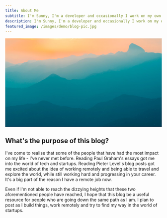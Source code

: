```yaml
---
title: About Me
subtitle: I'm Sunny, I'm a developer and occasionally I work on my own little projects
description: I'm Sunny, I'm a developer and occasionally I work on my own little projects
featured_image: /images/demo/blog-pic.jpg
---
```


![](/images/demo/demo-landscape.jpg)

## What's the purpose of this blog?
I've come to realise that some of the people that have had the most impact on my life - I've never met before. Reading Paul Graham's essays got me into the world of tech and startups. Reading Pieter Level's blog posts got me excited about the idea of working remotely and being able to travel and explore the world, while still working hard and progressing in your career. It's a big part of the reason I have a remote job now. 

Even if I'm not able to reach the dizzying heights that these two aforementioned people have reached, I hope that this blog be a useful resource for people who are going down the same path as I am. I plan to post as I build things, work remotely and try to find my way in the world of startups. 


